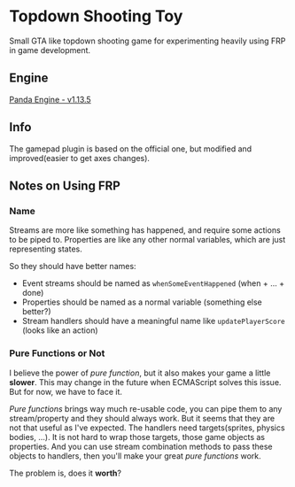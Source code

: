 # Topdown Shooting Toy

Small GTA like topdown shooting game for experimenting
heavily using FRP in game development.

## Engine

[Panda Engine - v1.13.5](https://github.com/pixelpicosean/panda.js)

## Info

The gamepad plugin is based on the official one, but
modified and improved(easier to get axes changes).

## Notes on Using FRP


### Name

Streams are more like something has happened, and require some actions
to be piped to. Properties are like any other normal variables, which are
just representing states.

So they should have better names:

- Event streams should be named as `whenSomeEventHappened` (when + ... + done)
- Properties should be named as a normal variable (something else better?)
- Stream handlers should have a meaningful name like `updatePlayerScore` (looks like an action)

### Pure Functions or Not

I believe the power of _pure function_, but it also makes your game a little
**slower**. This may change in the future when ECMAScript solves this issue.
But for now, we have to face it.

_Pure functions_ brings way much re-usable code, you can pipe them to any
stream/property and they should always work. But it seems that they are not
that useful as I've expected. The handlers need targets(sprites, physics bodies, ...).
It is not hard to wrap those targets, those game objects as properties. And you
can use stream combination methods to pass these objects to handlers, then you'll
make your great _pure functions_ work.

The problem is, does it **worth**?
